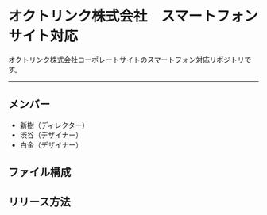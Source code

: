 # オクトリンク株式会社　スマートフォンサイト対応
オクトリンク株式会社コーポレートサイトのスマートフォン対応リポジトリです。

---

## メンバー
* 新樹（ディレクター）	
* 渋谷（デザイナー）
* 白金（デザイナー）

## ファイル構成

## リリース方法
